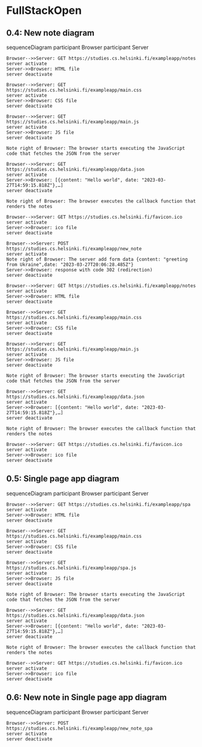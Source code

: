 # FullStackOpen


## 0.4: New note diagram

sequenceDiagram
    participant Browser
    participant Server

    Browser-->>Server: GET https://studies.cs.helsinki.fi/exampleapp/notes
    server activate
    Server->>Browser: HTML file
    server deactivate

    Browser-->>Server: GET https://studies.cs.helsinki.fi/exampleapp/main.css
    server activate
    Server->>Browser: CSS file
    server deactivate
    
    Browser-->>Server: GET https://studies.cs.helsinki.fi/exampleapp/main.js
    server activate
    Server->>Browser: JS file
    server deactivate

    Note right of Browser: The browser starts executing the JavaScript code that fetches the JSON from the server

    Browser-->>Server: GET https://studies.cs.helsinki.fi/exampleapp/data.json
    server activate
    Server->>Browser: [{content: "Hello world", date: "2023-03-27T14:59:15.818Z"},…]
    server deactivate

    Note right of Browser: The browser executes the callback function that renders the notes

    Browser-->>Server: GET https://studies.cs.helsinki.fi/favicon.ico
    server activate
    Server->>Browser: ico file
    server deactivate

    Browser-->>Server: POST https://studies.cs.helsinki.fi/exampleapp/new_note
    server activate
    Note right of Browser: The server add form data {content: "greeting from Ukraine",date: "2023-03-27T20:06:28.485Z"}
    Server->>Browser: response with code 302 (redirection)
    server deactivate

    Browser-->>Server: GET https://studies.cs.helsinki.fi/exampleapp/notes
    server activate
    Server->>Browser: HTML file
    server deactivate

    Browser-->>Server: GET https://studies.cs.helsinki.fi/exampleapp/main.css
    server activate
    Server->>Browser: CSS file
    server deactivate
    
    Browser-->>Server: GET https://studies.cs.helsinki.fi/exampleapp/main.js
    server activate
    Server->>Browser: JS file
    server deactivate

    Note right of Browser: The browser starts executing the JavaScript code that fetches the JSON from the server

    Browser-->>Server: GET https://studies.cs.helsinki.fi/exampleapp/data.json
    server activate
    Server->>Browser: [{content: "Hello world", date: "2023-03-27T14:59:15.818Z"},…]
    server deactivate

    Note right of Browser: The browser executes the callback function that renders the notes

    Browser-->>Server: GET https://studies.cs.helsinki.fi/favicon.ico
    server activate
    Server->>Browser: ico file
    server deactivate


## 0.5: Single page app diagram

sequenceDiagram
    participant Browser
    participant Server

    Browser-->>Server: GET https://studies.cs.helsinki.fi/exampleapp/spa
    server activate
    Server->>Browser: HTML file
    server deactivate

    Browser-->>Server: GET https://studies.cs.helsinki.fi/exampleapp/main.css
    server activate
    Server->>Browser: CSS file
    server deactivate
    
    Browser-->>Server: GET https://studies.cs.helsinki.fi/exampleapp/spa.js
    server activate
    Server->>Browser: JS file
    server deactivate

    Note right of Browser: The browser starts executing the JavaScript code that fetches the JSON from the server

    Browser-->>Server: GET https://studies.cs.helsinki.fi/exampleapp/data.json
    server activate
    Server->>Browser: [{content: "Hello world", date: "2023-03-27T14:59:15.818Z"},…]
    server deactivate

    Note right of Browser: The browser executes the callback function that renders the notes

    Browser-->>Server: GET https://studies.cs.helsinki.fi/favicon.ico
    server activate
    Server->>Browser: ico file
    server deactivate

## 0.6: New note in Single page app diagram

sequenceDiagram
    participant Browser
    participant Server

    Browser-->>Server: POST https://studies.cs.helsinki.fi/exampleapp/new_note_spa
    server activate
    server deactivate

    